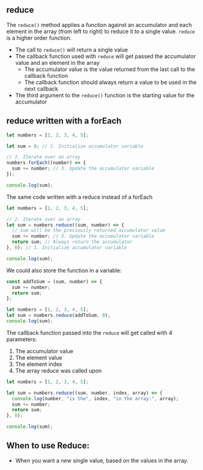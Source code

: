 ## reduce

The `reduce()` method applies a function against an accumulator and each element in the array (from left to right) to reduce it to a single value. `reduce` is a higher order function.

- The call to `reduce()` will return a single value
- The callback function used with `reduce` will get passed the accumulator value and an element in the array
  - The accumulator value is the value returned from the last call to the callback function
  - The callback function should always return a value to be used in the next callback
- The third argument to the `reduce()` function is the starting value for the accumulator

## reduce written with a forEach

```js
let numbers = [1, 2, 3, 4, 5];

let sum = 0; // 1. Initialize accumulator variable

// 2. Iterate over an array
numbers.forEach((number) => {
  sum += number; // 3. Update the accumulator variable
});

console.log(sum);
```

The same code written with a reduce instead of a forEach

```js
let numbers = [1, 2, 3, 4, 5];

// 2. Iterate over an array
let sum = numbers.reduce((sum, number) => {
  // sum will be the previously returned accumulator value
  sum += number; // 3. Update the accumulator variable
  return sum; // Always return the accumulator
}, 0); // 1. Initialize accumulator variable

console.log(sum);
```

We could also store the function in a variable:

```js
const addToSum = (sum, number) => {
  sum += number;
  return sum;
};

let numbers = [1, 2, 3, 4, 5];
let sum = numbers.reduce(addToSum, 0);
console.log(sum);
```

The callback function passed into the `reduce` will get called with 4 parameters:

1. The accumulator value
2. The element value
3. The element index
4. The array reduce was called upon

```js
let numbers = [1, 2, 3, 4, 5];

let sum = numbers.reduce((sum, number, index, array) => {
  console.log(number, "is the", index, "in the array:", array);
  sum += number;
  return sum;
}, 0);

console.log(sum);
```

## When to use Reduce:

- When you want a new single value, based on the values in the array.
